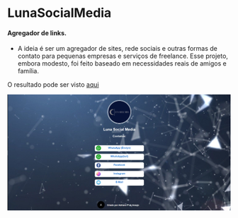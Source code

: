 # LunaSocialMedia

#### Agregador de links.


 - A ideia é ser um agregador de sites, rede sociais e outras formas de contato para pequenas empresas e serviços de freelance. Esse projeto, embora modesto, foi feito baseado em necessidades reais de amigos e família.

O resultado pode ser visto [aqui](https://lunasocialmedia.araujocoding.repl.co/)

![](https://github.com/Pereira-Araujo/Projetos/blob/main/Projetos_Vanilla/LunaSocialMedia/assets/luna-print.png?raw=true)

